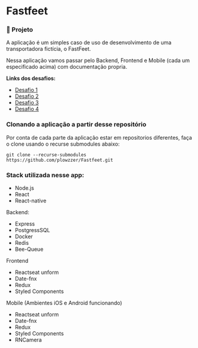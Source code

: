 # Fastfeet

### 🚀 Projeto

A aplicação é um simples caso de uso de desenvolvimento de uma transportadora fictícia, o FastFeet.

Nessa aplicação vamos passar pelo Backend, Frontend e Mobile (cada um especificado acima) com documentação propria.

<strong>Links dos desafios:</strong>

- [Desafio 1](https://github.com/rocketseat/bootcamp-gostack-desafio-02)
- [Desafio 2](https://github.com/rocketseat/bootcamp-gostack-desafio-03)
- [Desafio 3](https://github.com/rocketseat/bootcamp-gostack-desafio-09)
- [Desafio 4](https://github.com/rocketseat/bootcamp-gostack-desafio-10)

### Clonando a aplicação a partir desse repositório

Por conta de cada parte da aplicação estar em repositorios diferentes, faça o clone usando o recurse submodules abaixo:

`git clone --recurse-submodules https://github.com/plowzzer/Fastfeet.git`

### Stack utilizada nesse app:

- Node.js
- React
- React-native

Backend:

- Express
- PostgressSQL
- Docker
- Redis
- Bee-Queue

Frontend

- Reactseat unform
- Date-fnx
- Redux
- Styled Components

Mobile (Ambientes iOS e Android funcionando)

- Reactseat unform
- Date-fnx
- Redux
- Styled Components
- RNCamera
